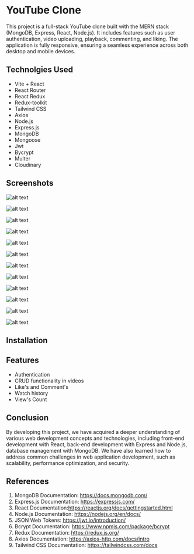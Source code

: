 # YouTube Clone

This project is a full-stack YouTube clone built with the MERN stack (MongoDB, Express, React, Node.js). It includes features such as user authentication, video uploading, playback, commenting, and liking. The application is fully responsive, ensuring a seamless experience across both desktop and mobile devices.

## Technolgies Used

- Vite + React
- React Router
- React Redux
- Redux-toolkit
- Tailwind CSS
- Axios
- Node.js
- Express.js
- MongoDB
- Mongoose
- Jwt
- Bycrypt
- Multer
- Cloudinary

## Screenshots

![alt text](<public/assetGitHub/Screenshot 2024-06-05 004833.png>)

![alt text](<public/assetGitHub/Screenshot 2024-06-05 004853.png>)

![alt text](<public/assetGitHub/Screenshot 2024-05-29 113205.png>)

![alt text](<public/assetGitHub/Screenshot 2024-06-05 005225.png>)

![alt text](<public/assetGitHub/Screenshot 2024-06-05 005116.png>)

![alt text](<public/assetGitHub/Screenshot 2024-06-05 005243.png>)

![alt text](<public/assetGitHub/Screenshot 2024-06-05 004949.png>)

![alt text](<public/assetGitHub/Screenshot 2024-06-05 005329.png>)

![alt text](<public/assetGitHub/Screenshot 2024-06-05 005056.png>)

![alt text](<public/assetGitHub/Screenshot 2024-06-05 005141.png>)

![alt text](<public/assetGitHub/Screenshot 2024-06-05 005200.png>)


![alt text](<public/assetGitHub/Screenshot 2024-06-05 005407.png>)

## Installation

## Features

- Authentication
- CRUD functionality in videos
- Like's and Comment's
- Watch history
- View's Count

## Conclusion

By developing this project, we have acquired a deeper understanding of various web development concepts and technologies, including front-end development with React, back-end development with Express and Node.js, database management with MongoDB. We have also learned how to address common challenges in web application development, such as scalability, performance optimization, and security.


## References

1.	MongoDB Documentation: https://docs.mongodb.com/
2.	Express.js Documentation: https://expressjs.com/
3.	React Documentation:https://reactjs.org/docs/gettingstarted.html
4.	Node.js Documentation: https://nodejs.org/en/docs/
5.	JSON Web Tokens: https://jwt.io/introduction/
6.	Bcrypt Documentation: https://www.npmjs.com/package/bcrypt
7.	Redux Documentation: https://redux.js.org/
8.	Axios Documentation: https://axios-http.com/docs/intro
9.	Tailwind CSS Documentation: https://tailwindcss.com/docs

